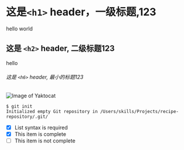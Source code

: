  # 这是`<h1>` header，一级标题,123
hello world
## 这是 `<h2>` header, 二级标题123
hello
###### 这是 `<h6>` header, 最小的标题123


![Image of Yaktocat](https://octodex.github.com/images/yaktocat.png)

```
$ git init
Initialized empty Git repository in /Users/skills/Projects/recipe-repository/.git/
```

- [x] List syntax is required
- [x] This item is complete
- [ ] This item is not complete
